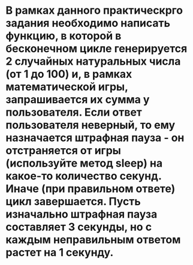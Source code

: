 # В рамках данного практическрго задания необходимо написать функцию, в которой в бесконечном цикле генерируется 2 случайных натуральных числа (от 1 до 100) и, в рамках математической игры, запрашивается их сумма у пользователя. Если ответ пользователя неверный, то ему назначается штрафная пауза - он отстраняется от игры (используйте метод sleep) на какое-то количество секунд. Иначе (при правильном ответе) цикл завершается. Пусть изначально штрафная пауза составляет 3 секунды, но с каждым неправильным ответом растет на 1 секунду.
